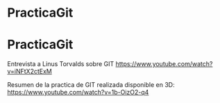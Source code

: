 # PracticaGit
# PracticaGit


Entrevista a Linus Torvalds sobre GIT
https://www.youtube.com/watch?v=iNFtX2ctExM

Resumen de la practica de GIT realizada disponible en 3D:
https://www.youtube.com/watch?v=1b-OizO2-q4
